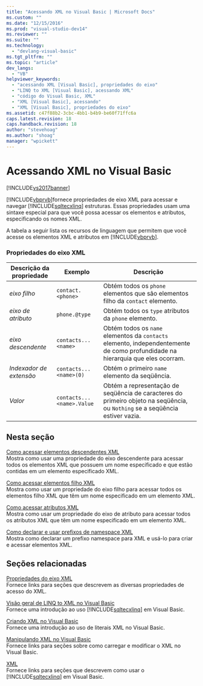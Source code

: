 ```yaml
---
title: "Acessando XML no Visual Basic | Microsoft Docs"
ms.custom: ""
ms.date: "12/15/2016"
ms.prod: "visual-studio-dev14"
ms.reviewer: ""
ms.suite: ""
ms.technology: 
  - "devlang-visual-basic"
ms.tgt_pltfrm: ""
ms.topic: "article"
dev_langs: 
  - "VB"
helpviewer_keywords: 
  - "acessando XML [Visual Basic], propriedades do eixo"
  - "LINQ to XML [Visual Basic], acessando XML"
  - "código do Visual Basic, XML"
  - "XML [Visual Basic], acessando"
  - "XML [Visual Basic], propriedades do eixo"
ms.assetid: c47f88b2-3cbc-4bb1-b4b9-be60f71ffc6a
caps.latest.revision: 18
caps.handback.revision: 18
author: "stevehoag"
ms.author: "shoag"
manager: "wpickett"
---
```

# Acessando XML no Visual Basic
[!INCLUDE[vs2017banner](../../../../csharp/includes/vs2017banner.md)]

[!INCLUDE[vbprvb](../../../../csharp/programming-guide/concepts/linq/includes/vbprvb_md.md)]fornece propriedades de eixo XML para acessar e navegar [!INCLUDE[sqltecxlinq](../../../../csharp/programming-guide/concepts/linq/includes/sqltecxlinq_md.md)] estruturas.  Essas propriedades usam uma sintaxe especial para que você possa acessar os elementos e atributos, especificando os nomes XML.  
  
 A tabela a seguir lista os recursos de linguagem que permitem que você acesse os elementos XML e atributos em [!INCLUDE[vbprvb](../../../../csharp/programming-guide/concepts/linq/includes/vbprvb_md.md)].  
  
### Propriedades do eixo XML  
  
|Descrição da propriedade|Exemplo|Descrição|  
|------------------------------|-------------|---------------|  
|*eixo filho*|`contact.<phone>`|Obtém todos os `phone` elementos que são elementos filho da `contact` elemento.|  
|*eixo de atributo*|`phone.@type`|Obtém todos os `type` atributos da `phone` elemento.|  
|*eixo descendente*|`contacts...<name>`|Obtém todos os `name` elementos da `contacts` elemento, independentemente de como profundidade na hierarquia que eles ocorram.|  
|*Indexador de extensão*|`contacts...<name>(0)`|Obtém o primeiro `name` elemento da seqüência.|  
|*Valor*|`contacts...<name>.Value`|Obtém a representação de seqüência de caracteres do primeiro objeto na seqüência, ou `Nothing` se a seqüência estiver vazia.|  
  
## Nesta seção  
 [Como acessar elementos descendentes XML](../../../../visual-basic/programming-guide/language-features/xml/how-to-access-xml-descendant-elements.md)  
 Mostra como usar uma propriedade do eixo descendente para acessar todos os elementos XML que possuem um nome especificado e que estão contidas em um elemento especificado XML.  
  
 [Como acessar elementos filho XML](../../../../visual-basic/programming-guide/language-features/xml/how-to-access-xml-child-elements.md)  
 Mostra como usar um propriedade do eixo filho para acessar todos os elementos filho XML que têm um nome especificado em um elemento XML.  
  
 [Como acessar atributos XML](../../../../visual-basic/programming-guide/language-features/xml/how-to-access-xml-attributes.md)  
 Mostra como usar um propriedade do eixo de atributo para acessar todos os atributos XML que têm um nome especificado em um elemento XML.  
  
 [Como declarar e usar prefixos de namespace XML](../../../../visual-basic/programming-guide/language-features/xml/how-to-declare-and-use-xml-namespace-prefixes.md)  
 Mostra como declarar um prefixo namespace para XML e usá\-lo para criar e acessar elementos XML.  
  
## Seções relacionadas  
 [Propriedades do eixo XML](../../../../visual-basic/language-reference/xml-axis/xml-axis-properties.md)  
 Fornece links para seções que descrevem as diversas propriedades de acesso do XML.  
  
 [Visão geral de LINQ to XML no Visual Basic](../../../../visual-basic/programming-guide/language-features/xml/overview-of-linq-to-xml.md)  
 Fornece uma introdução ao uso [!INCLUDE[sqltecxlinq](../../../../csharp/programming-guide/concepts/linq/includes/sqltecxlinq_md.md)] em Visual Basic.  
  
 [Criando XML no Visual Basic](../../../../visual-basic/programming-guide/language-features/xml/creating-xml.md)  
 Fornece uma introdução ao uso de literais XML no Visual Basic.  
  
 [Manipulando XML no Visual Basic](../../../../visual-basic/programming-guide/language-features/xml/manipulating-xml.md)  
 Fornece links para seções sobre como carregar e modificar o XML no Visual Basic.  
  
 [XML](../../../../visual-basic/programming-guide/language-features/xml/index.md)  
 Fornece links para seções que descrevem como usar o [!INCLUDE[sqltecxlinq](../../../../csharp/programming-guide/concepts/linq/includes/sqltecxlinq_md.md)] em Visual Basic.